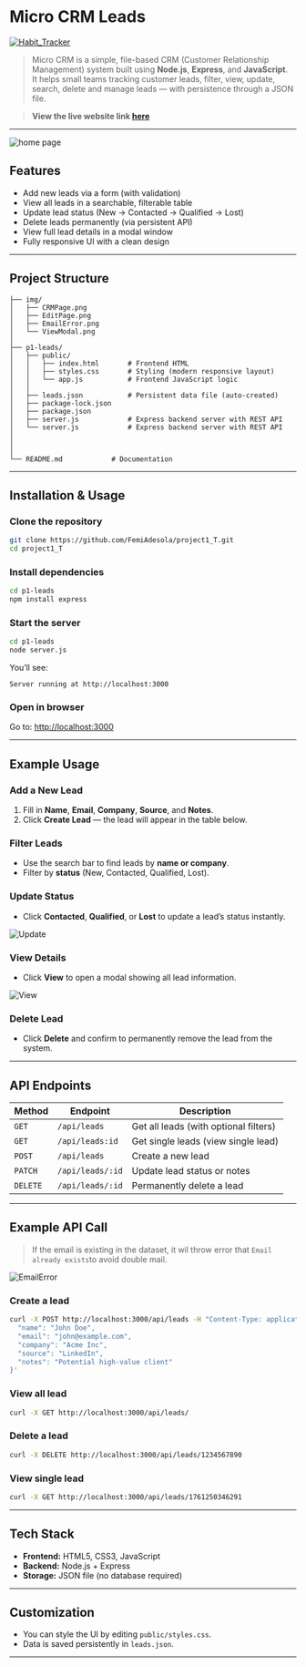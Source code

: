 # Micro CRM Leads

[![Habit_Tracker](https://github.com/FemiAdesola/project1_T/actions/workflows/pages.yml/badge.svg?branch=main)](https://github.com/FemiAdesola/project1_T/actions/)


>Micro CRM is a simple, file-based CRM (Customer Relationship Management) system built using **Node.js**, **Express**, and **JavaScript**.  
It helps small teams tracking customer leads, filter, view, update, search, delete and manage leads — with persistence through a JSON file.

> **View the live website link [here](https://femi-micro-crm.onrender.com)**
---

![home page](/img/CRMPage.png)

## Features

- Add new leads via a form (with validation)
- View all leads in a searchable, filterable table
- Update lead status (New → Contacted → Qualified → Lost)
- Delete leads permanently (via persistent API)
- View full lead details in a modal window
- Fully responsive UI with a clean design

---

## Project Structure

```
├── img/
│   ├── CRMPage.png
│   ├── EditPage.png
│   ├── EmailError.png
│   └── ViewModal.png
│ 
├── p1-leads/
│   ├── public/
│   │   ├── index.html       # Frontend HTML
│   │   ├── styles.css       # Styling (modern responsive layout)
│   │   └── app.js           # Frontend JavaScript logic
│   │
│   ├── leads.json           # Persistent data file (auto-created)
│   ├── package-lock.json   
│   ├── package.json    
│   ├── server.js            # Express backend server with REST API
│   └── server.js            # Express backend server with REST API
│ 
│ 
│ 
└── README.md            # Documentation
```

---

## Installation & Usage

### Clone the repository

```bash
git clone https://github.com/FemiAdesola/project1_T.git
cd project1_T
```

### Install dependencies

```bash
cd p1-leads
npm install express
```

### Start the server

```bash
cd p1-leads
node server.js
```

You’ll see:
```
Server running at http://localhost:3000
```

### Open in browser

Go to: [http://localhost:3000](http://localhost:3000)

---

## Example Usage

### Add a New Lead

1. Fill in **Name**, **Email**, **Company**, **Source**, and **Notes**.  
2. Click **Create Lead** — the lead will appear in the table below.

### Filter Leads

- Use the search bar to find leads by **name or company**.
- Filter by **status** (New, Contacted, Qualified, Lost).

### Update Status

- Click **Contacted**, **Qualified**, or **Lost** to update a lead’s status instantly.

![Update](/img/EditPage.png)

### View Details

- Click **View** to open a modal showing all lead information.

![View](/img/ViewModal.png)

### Delete Lead

- Click **Delete** and confirm to permanently remove the lead from the system.

---

## API Endpoints

| Method | Endpoint | Description |
|--------|-----------|-------------|
| `GET` | `/api/leads` | Get all leads (with optional filters) |
| `GET` | `/api/leads:id` | Get single leads (view single lead) |
| `POST` | `/api/leads` | Create a new lead |
| `PATCH` | `/api/leads/:id` | Update lead status or notes |
| `DELETE` | `/api/leads/:id` | Permanently delete a lead |

---

## Example API Call
> If the email is existing in the dataset, it wil throw error that `Email already exists`to avoid double mail.

![EmailError](/img/EmailError.png)

### Create a lead
```bash
curl -X POST http://localhost:3000/api/leads -H "Content-Type: application/json" -d '{
  "name": "John Doe",
  "email": "john@example.com",
  "company": "Acme Inc",
  "source": "LinkedIn",
  "notes": "Potential high-value client"
}'
```

### View all lead
```bash
curl -X GET http://localhost:3000/api/leads/
```

### Delete a lead
```bash
curl -X DELETE http://localhost:3000/api/leads/1234567890
```

### View single lead
```bash
curl -X GET http://localhost:3000/api/leads/1761250346291
```
---

## Tech Stack

- **Frontend:** HTML5, CSS3, JavaScript
- **Backend:** Node.js + Express
- **Storage:** JSON file (no database required)

---

## Customization

- You can style the UI by editing `public/styles.css`.
- Data is saved persistently in `leads.json`.

---

